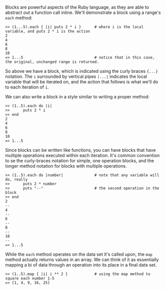 Blocks are powerful aspects of the Ruby language, as they are able to abstract out a function call inline.  We'll demonstrate a block using a range's `each` method:

	>> (1...5).each { |i| puts 2 * i }      # where i is the local variable, and puts 2 * i is the action
	2
	4
	6
	8
	10
	=> 1...5                                # notice that in this case, the original, unchanged range is returned.

So above we have a block, which is indicated using the curly braces `{...}` notation.  The `i` surrounded by vertical pipes `|...|` indicates the local variable that will be iterated on, and the action that follows is what we'll do to each iteration of `i`.

We can also write a block in a style similar to writing a proper method:

	>> (1..5).each do |i|
	>>      puts 2 * i
	>> end
	2
    4
    6
    8
    10
    => 1...5

Since blocks can be written like functions, you can have blocks that have multiple operations executed within each iteration.  It's common convention to se the curly-braces notation for simple, one operation blocks, and the longer method notation for blocks with multiple operations.

    >> (1..5).each do |number|              # note that any variable will do, really
    >>      puts 2 * number
    >>      puts "--"                       # the second operation in the block
    >> end
    2
    --
    4
    --
    6
    --
    8
    --
    10
    --
    => 1...5

While the `each` method operates on the data set it's called upon, the `map` method actually returns values in an array.  We can think of it as essentially mapping a bi of data through an operation into its place in a final data set.

	>> (1..5).map { |i| i ** 2 }            # using the map method to square each number 1-5
	=> [1, 4, 9, 16, 25]